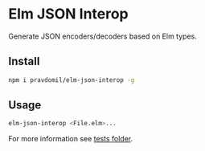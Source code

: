 # Elm JSON Interop

Generate JSON encoders/decoders based on Elm types.

## Install

```sh
npm i pravdomil/elm-json-interop -g
```

## Usage

```sh
elm-json-interop <File.elm>...
```

For more information see [tests folder](tests).
